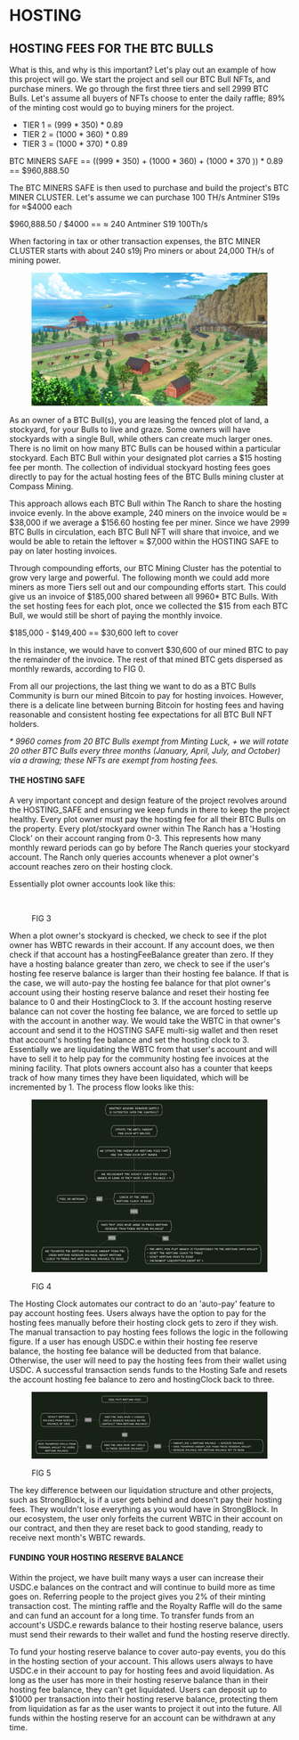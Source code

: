 # HOSTING

## HOSTING FEES FOR THE BTC BULLS

What is this, and why is this important? Let's play out an example of how this project will go. We start the project and sell our BTC Bull NFTs, and purchase miners. We go through the first three tiers and sell 2999 BTC Bulls. Let's assume all buyers of NFTs choose to enter the daily raffle; 89% of the minting cost would go to buying miners for the project.&#x20;

* TIER 1 = (999 \* 350) \* 0.89&#x20;
* TIER 2 = (1000 \* 360) \* 0.89&#x20;
* TIER 3 = (1000 \* 370) \* 0.89&#x20;

BTC MINERS SAFE == ((999 \* 350) + (1000 \* 360) + (1000 \* 370 )) \* 0.89  ==  $960,888.50

The BTC MINERS SAFE is then used to purchase and build the project's BTC MINER CLUSTER. Let's assume we can purchase 100 TH/s Antminer S19s for ≈$4000 each

$960,888.50 / $4000 == ≈ 240 Antminer S19 100Th/s&#x20;

When factoring in tax or other transaction expenses, the BTC MINER CLUSTER starts with about 240 s19j Pro miners or about 24,000 TH/s of mining power.&#x20;

<figure><img src="../../../.gitbook/assets/Farm (2).png" alt=""><figcaption></figcaption></figure>

As an owner of a BTC Bull(s), you are leasing the fenced plot of land, a stockyard, for your Bulls to live and graze. Some owners will have stockyards with a single Bull, while others can create much larger ones. There is no limit on how many BTC Bulls can be housed within a particular stockyard. Each BTC Bull within your designated plot carries a $15 hosting fee per month. The collection of individual stockyard hosting fees goes directly to pay for the actual hosting fees of the BTC Bulls mining cluster at Compass Mining.&#x20;

This approach allows each BTC Bull within The Ranch to share the hosting invoice evenly. In the above example, 240 miners on the invoice would be ≈ $38,000 if we average a $156.60 hosting fee per miner. Since we have 2999 BTC Bulls in circulation, each BTC Bull NFT will share that invoice, and we would be able to retain the leftover  ≈ $7,000 within the HOSTING SAFE to pay on later hosting invoices.&#x20;

Through compounding efforts, our BTC Mining Cluster has the potential to grow very large and powerful. The following month we could add more miners as more Tiers sell out and our compounding efforts start. This could give us an invoice of $185,000 shared between all 9960\* BTC Bulls. With the set hosting fees for each plot, once we collected the $15 from each BTC Bull, we would still be short of paying the monthly invoice.&#x20;

$185,000 - $149,400 == $30,600 left to cover&#x20;

In this instance, we would have to convert $30,600 of our mined BTC to pay the remainder of the invoice. The rest of that mined BTC gets dispersed as monthly rewards, according to FIG 0.&#x20;

From all our projections, the last thing we want to do as a BTC Bulls Community is burn our mined Bitcoin to pay for hosting invoices. However, there is a delicate line between burning Bitcoin for hosting fees and having reasonable and consistent hosting fee expectations for all BTC Bull NFT holders. &#x20;

&#x20;_\* 9960 comes from 20 BTC Bulls exempt from Minting Luck, + we will rotate 20 other BTC Bulls every three months (January, April, July, and October) via a drawing; these NFTs are exempt from hosting fees._&#x20;

#### THE HOSTING SAFE

A very important concept and design feature of the project revolves around the HOSTING\_SAFE and ensuring we keep funds in there to keep the project healthy. Every plot owner must pay the hosting fee for all their BTC Bulls on the property. Every plot/stockyard owner within The Ranch has a 'Hosting Clock' on their account ranging from 0-3. This represents how many monthly reward periods can go by before The Ranch queries your stockyard account. The Ranch only queries accounts whenever a plot owner's account reaches zero on their hosting clock. &#x20;

Essentially plot owner accounts look like this:&#x20;

<figure><img src="https://files.gitbook.com/v0/b/gitbook-x-prod.appspot.com/o/spaces%2FFv8dhycY0uS8Gdt4TW7Y%2Fuploads%2FsS235F1pFNtBLAThBImj%2Fimage.png?alt=media&#x26;token=916924b5-8a53-4185-b88a-0a375dcb9af4" alt=""><figcaption><p>FIG 3</p></figcaption></figure>

When a plot owner's stockyard is checked, we check to see if the plot owner has WBTC rewards in their account. If any account does, we then check if that account has a hostingFeeBalance greater than zero. If they have a hosting balance greater than zero, we check to see if the user's hosting fee reserve balance is larger than their hosting fee balance. If that is the case, we will auto-pay the hosting fee balance for that plot owner's account using their hosting reserve balance and reset their hosting fee balance to 0 and their HostingClock to 3. If the account hosting reserve balance can not cover the hosting fee balance, we are forced to settle up with the account in another way. We would take the WBTC in that owner's account and send it to the HOSTING SAFE multi-sig wallet and then reset that account's hosting fee balance and set the hosting clock to 3. Essentially we are liquidating the WBTC from that user's account and will have to sell it to help pay for the community hosting fee invoices at the mining facility. That plots owners account also has a counter that keeps track of how many times they have been liquidated, which will be incremented by 1.  The process flow looks like this:

<figure><img src="../../../.gitbook/assets/image.png" alt=""><figcaption><p>FIG 4</p></figcaption></figure>

The Hosting Clock automates our contract to do an 'auto-pay' feature to pay account hosting fees. Users always have the option to pay for the hosting fees manually before their hosting clock gets to zero if they wish. The manual transaction to pay hosting fees follows the logic in the following figure. If a user has enough USDC.e within their hosting fee reserve balance, the hosting fee balance will be deducted from that balance. Otherwise, the user will need to pay the hosting fees from their wallet using USDC. A successful transaction sends funds to the Hosting Safe and resets the account hosting fee balance to zero and hostingClock back to three.

<figure><img src="../../../.gitbook/assets/image (5).png" alt=""><figcaption><p>FIG 5</p></figcaption></figure>

The key difference between our liquidation structure and other projects, such as StrongBlock, is if a user gets behind and doesn't pay their hosting fees. They wouldn't lose everything as you would have in StrongBlock. In our ecosystem, the user only forfeits the current WBTC in their account on our contract, and then they are reset back to good standing, ready to receive next month's WBTC rewards. &#x20;

#### FUNDING YOUR HOSTING RESERVE BALANCE

Within the project, we have built many ways a user can increase their USDC.e balances on the contract and will continue to build more as time goes on. Referring people to the project gives you 2% of their minting transaction cost. The minting raffle and the Royalty Raffle will do the same and can fund an account for a long time. To transfer funds from an account's USDC.e rewards balance to their hosting reserve balance, users must send their rewards to their wallet and fund the hosting reserve directly. &#x20;

To fund your hosting reserve balance to cover auto-pay events, you do this in the hosting section of your account.  This allows users always to have USDC.e in their account to pay for hosting fees and avoid liquidation. As long as the user has more in their hosting reserve balance than in their hosting fee balance, they can't get liquidated. Users can deposit up to $1000 per transaction into their hosting reserve balance, protecting them from liquidation as far as the user wants to project it out into the future. All funds within the hosting reserve for an account can be withdrawn at any time.&#x20;

